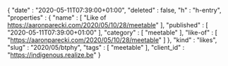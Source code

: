 {
  "date" : "2020-05-11T07:39:00+01:00",
  "deleted" : false,
  "h" : "h-entry",
  "properties" : {
    "name" : [ "Like of https://aaronparecki.com/2020/05/10/28/meetable" ],
    "published" : [ "2020-05-11T07:39:00+01:00" ],
    "category" : [ "meetable" ],
    "like-of" : [ "https://aaronparecki.com/2020/05/10/28/meetable" ]
  },
  "kind" : "likes",
  "slug" : "2020/05/btphy",
  "tags" : [ "meetable" ],
  "client_id" : "https://indigenous.realize.be"
}
